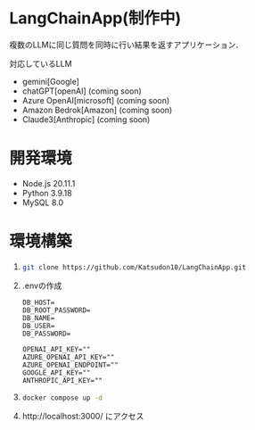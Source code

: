 # LangChainApp(制作中)
複数のLLMに同じ質問を同時に行い結果を返すアプリケーション．

対応しているLLM
* gemini[Google]
* chatGPT[openAI] (coming soon)
* Azure OpenAI[microsoft] (coming soon)
* Amazon Bedrok[Amazon] (coming soon)
* Claude3[Anthropic] (coming soon)

# 開発環境
* Node.js 20.11.1
* Python 3.9.18
* MySQL 8.0

# 環境構築
1. ```bash
   git clone https://github.com/Katsudon10/LangChainApp.git
   ```
2. .envの作成 
   ```.env
   DB_HOST=
   DB_ROOT_PASSWORD=
   DB_NAME=
   DB_USER=
   DB_PASSWORD=

   OPENAI_API_KEY=""
   AZURE_OPENAI_API_KEY=""
   AZURE_OPENAI_ENDPOINT=""
   GOOGLE_API_KEY=""
   ANTHROPIC_API_KEY=""
   ```
3. ```bash
   docker compose up -d
   ```
4. http://localhost:3000/ にアクセス
